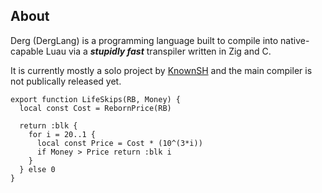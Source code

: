 ## About
Derg (DergLang) is a programming language built to compile into native-capable Luau via a ***stupidly fast*** transpiler written in Zig and C.

It is currently mostly a solo project by [KnownSH](https://github.com/KnownSH) and the main compiler is not publically released yet.

```
export function LifeSkips(RB, Money) {
  local const Cost = RebornPrice(RB)

  return :blk {
    for i = 20..1 {
      local const Price = Cost * (10^(3*i))
      if Money > Price return :blk i
    }
  } else 0
}
```
